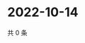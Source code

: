 # 2022-10-14

共 0 条

<!-- BEGIN WEIBO -->
<!-- 最后更新时间 Fri Oct 14 2022 13:12:58 GMT+0800 (China Standard Time) -->

<!-- END WEIBO -->
